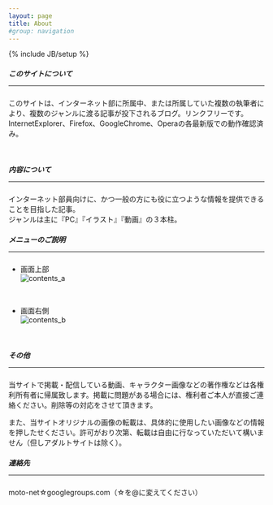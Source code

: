 ```yaml
---
layout: page
title: About 
#group: navigation
---
```

{% include JB/setup %}

##### このサイトについて <hr size="1" />
このサイトは、インターネット部に所属中、または所属していた複数の執筆者により、複数のジャンルに渡る記事が投下されるブログ。リンクフリーです。  
InternetExplorer、Firefox、GoogleChrome、Operaの各最新版での動作確認済み。

<br>

##### 内容について <hr size="1" />
インターネット部員向けに、かつ一般の方にも役に立つような情報を提供できることを目指した記事。  
ジャンルは主に『PC』『イラスト』『動画』の３本柱。

##### メニューのご説明 <hr size="1" />
 - 画面上部  
![contents_a](http://cloud.github.com/downloads/tahein/blog/About_a.PNG)
<br>

 - 画面右側  
![contents_b](http://cloud.github.com/downloads/tahein/blog/About_b.PNG)
<br>

##### その他 <hr size="1" />
当サイトで掲載・配信している動画、キャラクター画像などの著作権などは各権利所有者に帰属致します。掲載に問題がある場合には、権利者ご本人が直接ご連絡ください。削除等の対応をさせて頂きます。

また、当サイトオリジナルの画像の転載は、具体的に使用したい画像などの情報を押したせください。許可がおり次第、転載は自由に行なっていただいて構いません（但しアダルトサイトは除く）。

##### 連絡先 <hr size="1" />
moto-net☆googlegroups.com（☆を@に変えてください）
